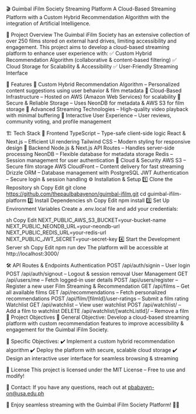 🎬 Guimbal iFilm Society Streaming Platform
A Cloud-Based Streaming Platform with a Custom Hybrid Recommendation Algorithm with the integration of
Artificial Intelligence. 

📌 Project Overview
The Guimbal iFilm Society has an extensive collection of over 250 films stored on external hard drives, limiting accessibility and engagement. This project aims to develop a cloud-based streaming platform to enhance user experience with:
✅ Custom Hybrid Recommendation Algorithm (collaborative & content-based filtering)
✅ Cloud Storage for Scalability & Accessibility
✅ User-Friendly Streaming Interface

🚀 Features
🔹 Custom Hybrid Recommendation Algorithm – Personalized content suggestions using user behavior & film metadata
🔹 Cloud-Based Infrastructure – Hosted on AWS (Amazon Web Services) for scalability
🔹 Secure & Reliable Storage – Uses NeonDB for metadata & AWS S3 for film storage
🔹 Advanced Streaming Technologies – High-quality video playback with minimal buffering
🔹 Interactive User Experience – User reviews, community voting, and profile management

🏗 Tech Stack
🔹 Frontend
TypeScript – Type-safe client-side logic
React & Next.js – Efficient UI rendering
Tailwind CSS – Modern styling for responsive design
🔹 Backend
Node.js & Next.js API Routes – Handles server-side processing
NeonDB – Flexible database for metadata storage
Redis – Session management for user authentication
🔹 Cloud & Security
AWS S3 – Secure film storage
AWS CloudFront – Content delivery for fast streaming
Drizzle ORM – Database management with PostgreSQL
JWT Authentication – Secure login & session handling
⚙️ Installation & Setup
1️⃣ Clone the Repository
sh
Copy
Edit
git clone https://github.com/thepaulbabayenon/guimbal-ifilm.git
cd guimbal-ifilm-platform
2️⃣ Install Dependencies
sh
Copy
Edit
npm install
3️⃣ Set Up Environment Variables
Create a .env.local file and add your credentials:

sh
Copy
Edit
NEXT_PUBLIC_AWS_S3_BUCKET=your-bucket-name
NEXT_PUBLIC_NEONDB_URL=your-neondb-url
NEXT_PUBLIC_REDIS_URL=your-redis-url
NEXT_PUBLIC_JWT_SECRET=your-secret-key
4️⃣ Start the Development Server
sh
Copy
Edit
npm run dev
The platform will be accessible at http://localhost:3000/

🛠 API Routes & Endpoints
Authentication
POST /api/auth/signin – User login
POST /api/auth/signout – Logout & session removal
User Management
GET /api/users/me – Fetch logged-in user details
POST /api/users/register – Register a new user
Film Streaming & Recommendation
GET /api/films – Get all available films
GET /api/recommendations – Fetch personalized recommendations
POST /api/film/[filmId]/user-ratings – Submit a film rating
Watchlist
GET /api/watchlist – View user watchlist
POST /api/watchlist/ – Add a film to watchlist
DELETE /api/watchlist/[watchListId]/ – Remove a film
📌 Project Objectives
🎯 General Objective:
Develop a cloud-based streaming platform with custom recommendation features to improve accessibility & engagement for the Guimbal iFilm Society.

🎯 Specific Objectives:
✔️ Implement a custom hybrid recommendation algorithm
✔️ Deploy the platform with secure, scalable cloud storage
✔️ Design an interactive user interface for seamless browsing & streaming

📜 License
This project is licensed under the MIT License – Free to use and modify!

📧 Contact: If you have any questions, reach out at pbabayen-on@usa.edu.ph

🚀 Enjoy seamless streaming with the Guimbal iFilm Society Platform! 🎥🍿